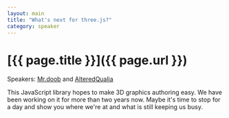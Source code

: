 ```yaml
---
layout: main
title: "What's next for three.js?"
category: speaker
---
```


# [{{ page.title }}]({{ page.url }})

Speakers: <a href="http://mrdoob.com">Mr.doob</a> and <a href="http://alteredqualia.com">AlteredQualia</a>

This JavaScript library hopes to make 3D graphics authoring easy.
We have been working on it for more than two years now. Maybe it's
time to stop for a day and show you where we're at and what is
still keeping us busy.
